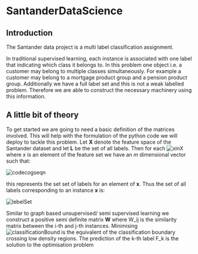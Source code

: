 # SantanderDataScience
## Introduction
The Santander data project is a multi label classification assignment.

In traditional supervised learning, each instance is associated with one label that indicating which class it 
belongs to. In this problem one object i.e. a customer may belong to multiple classes simultaneously. For example 
a customer may belong to a mortgage product group and a pension product group. Additionally we have a full label set 
and this is not a weak labelled problem. Therefore we are able to construct the necessary machinery using this 
information.

## A little bit of theory
To get started we are going to need a basic definition of the matrices involved. This will help with the 
formulation of the python code we will deploy to tackle this problem. Let **X** denote the feature space of the 
Santander dataset and let **L** be the set of all labels. Then for each ![xinX](https://cloud.githubusercontent.com/assets/11049017/20385856/0c420fca-acb1-11e6-9c2d-4f1f5f355224.gif) where *x* is an element of the
 feature set we have an *m* dimensional vector such that: 
 
 ![codecogseqn](https://cloud.githubusercontent.com/assets/11049017/20386050/c829622e-acb1-11e6-90ae-f17235f9a06f.gif)
 
 this represents the set set of labels for an element of **x**. Thus the set of all labels corresponding to an instance **x** is:
 
 ![lebelSet](https://cloud.githubusercontent.com/assets/11049017/20387111/83cf57dc-acb6-11e6-8a92-65fe67fb6d08.gif)
 
 Similar to graph based unsupervised/ semi supervised learning we construct a positive semi definite matrix **W** where W_ij is the similarity matrix between the i-th and j-th instances. Minimising ![classificationBound](https://cloud.githubusercontent.com/assets/11049017/20387528/706b35e2-acb8-11e6-9427-a259baef6588.gif) is the equivalent of the classification boundary crossing low density regions. The prediction of the k-th label F_k is the solution to the optimisation problem
 
 
